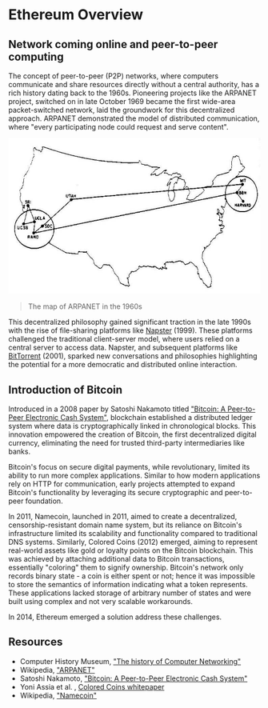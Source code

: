 # Ethereum Overview

## Network coming online and peer-to-peer computing

The concept of peer-to-peer (P2P) networks, where computers communicate and share resources directly without a central authority, has a rich history dating back to the 1960s. Pioneering projects like the ARPANET project, switched on in late October 1969 became the first wide-area packet-switched network, laid the groundwork for this decentralized approach. ARPANET demonstrated the model of distributed communication, where "every participating node could request and serve content".

![ARPANET-map](img/overview/ARPANET-map.jpg)
> The map of ARPANET in the 1960s

This decentralized philosophy gained significant traction in the late 1990s with the rise of file-sharing platforms like [Napster](https://en.wikipedia.org/wiki/Napster) (1999). These platforms challenged the traditional client-server model, where users relied on a central server to access data. Napster, and subsequent platforms like [BitTorrent](https://en.wikipedia.org/wiki/BitTorrent) (2001), sparked new conversations and philosophies highlighting the potential for a more democratic and distributed online interaction.

## Introduction of Bitcoin

Introduced in a 2008 paper by Satoshi Nakamoto titled ["Bitcoin: A Peer-to-Peer Electronic Cash System"](https://bitcoin.org/bitcoin.pdf), blockchain established a distributed ledger system where data is cryptographically linked in chronological blocks. This innovation empowered the creation of Bitcoin, the first decentralized digital currency, eliminating the need for trusted third-party intermediaries like banks.

Bitcoin's focus on secure digital payments, while revolutionary, limited its ability to run more complex applications. Similar to how modern applications rely on HTTP for communication, early projects attempted to expand Bitcoin's functionality by leveraging its secure cryptographic and peer-to-peer foundation.

In 2011, Namecoin, launched in 2011, aimed to create a decentralized, censorship-resistant domain name system, but its reliance on Bitcoin's infrastructure limited its scalability and functionality compared to traditional DNS systems. Similarly, Colored Coins (2012) emerged, aiming to represent real-world assets like gold or loyalty points on the Bitcoin blockchain. This was achieved by attaching additional data to Bitcoin transactions, essentially "coloring" them to signify ownership. Bitcoin's network only records binary state - a coin is either spent or not; hence it was impossible to store the semantics of information indicating what a token represents. These applications lacked storage of arbitrary number of states and were built using complex and not very scalable workarounds.

In 2014, Ethereum emerged a solution address these challenges.

## Resources

- Computer History Museum, ["The history of Computer Networking"](https://www.computerhistory.org/timeline/networking-the-web/)
- Wikipedia, ["ARPANET"](https://en.wikipedia.org/wiki/ARPANET)
- Satoshi Nakamoto, ["Bitcoin: A Peer-to-Peer Electronic Cash System"](https://bitcoin.org/bitcoin.pdf)
- Yoni Assia et al. , [Colored Coins whitepaper](https://web.archive.org/web/20230404234458/https://www.etoro.com/wp-content/uploads/2022/03/Colored-Coins-white-paper-Digital-Assets.pdf)
- Wikipedia, ["Namecoin"](https://en.wikipedia.org/wiki/Namecoin)
